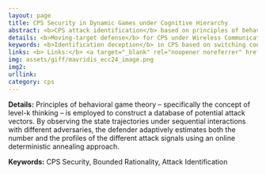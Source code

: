 ```yaml
---
layout: page
title: CPS Security in Dynamic Games under Cognitive Hierarchy
abstract: <b>CPS attack identification</b> based on principles of behavioral game theory and online deterministic annealing.
details: <b>Moving-target defense</b> for CPS under Wireless Communication through relaxed control.
keywords: <b>Identification deception</b> in CPS based on switching control.
links: <b> Links:</b> <a target="_blank" rel="noopener noreferrer" href="/assets/pdf/mavridis2023attack.pdf">(IFAC23)</a> <a target="_blank" rel="noopener noreferrer" href="/assets/pdf/kanellopoulos2024amoving.pdf">(ECC24)</a> <a target="_blank" rel="noopener noreferrer" href="/assets/pdf/mavridis2024switching.pdf">(CDC24)</a>  
img: assets/giff/mavridis_ecc24_image.png
img2: 
urllink: 
category: cps
---
```


<b> Details:</b> Principles of behavioral game theory – specifically the concept of level-k thinking – is employed to construct a database of potential attack vectors. By observing the state trajectories under sequential interactions with different adversaries, the defender adaptively estimates both the number and the profiles of the different attack signals using an online deterministic annealing approach.

<b> Keywords:</b> CPS Security, Bounded Rationality, Attack Identification